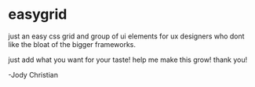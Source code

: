 # easygrid
just an easy css grid and group of ui elements for ux designers who dont like the bloat of the bigger frameworks.  

just add what you want for your taste!  help me make this grow!  thank you!

-Jody Christian
